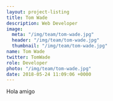 ```yaml
---
layout: project-listing
title: Tom Wade
description: Web Developer
image:
  meta: "/img/team/tom-wade.jpg"
  header: "/img/team/tom-wade.jpg"
  thumbnail: "/img/team/tom-wade.jpg"
name: Tom Wade
twitter: TomWade
role: Developer
photo: "/img/team/tom-wade.jpg"
date: 2018-05-24 11:09:06 +0000
---
```



Hola amigo